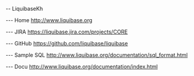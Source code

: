 -- LiquibaseKh

--- Home
http://www.liquibase.org

--- JIRA
https://liquibase.jira.com/projects/CORE


--- GitHub
https://github.com/liquibase/liquibase

--- Sample SQL
http://www.liquibase.org/documentation/sql_format.html

--- Docu
http://www.liquibase.org/documentation/index.html
